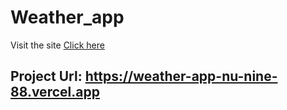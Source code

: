 # Weather_app

Visit the site [Click here](https://weather-app-nu-nine-88.vercel.app)

## Project Url: https://weather-app-nu-nine-88.vercel.app
